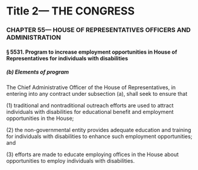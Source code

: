 
# Title 2— THE CONGRESS
### CHAPTER 55— HOUSE OF REPRESENTATIVES OFFICERS AND ADMINISTRATION
#### § 5531. Program to increase employment opportunities in House of Representatives for individuals with disabilities
##### (b) Elements of program

The Chief Administrative Officer of the House of Representatives, in entering into any contract under subsection (a), shall seek to ensure that

(1) traditional and nontraditional outreach efforts are used to attract individuals with disabilities for educational benefit and employment opportunities in the House;

(2) the non-governmental entity provides adequate education and training for individuals with disabilities to enhance such employment opportunities; and

(3) efforts are made to educate employing offices in the House about opportunities to employ individuals with disabilities.
